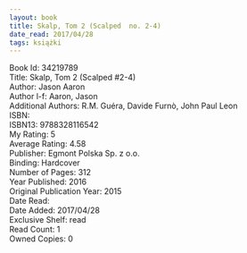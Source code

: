 ```yaml
---
layout: book
title: Skalp, Tom 2 (Scalped  no. 2-4)
date_read: 2017/04/28
tags: książki
---
```


Book Id: 34219789<br />
Title: Skalp, Tom 2 (Scalped #2-4)<br />
Author: Jason Aaron<br />
Author l-f: Aaron, Jason<br />
Additional Authors: R.M. Guéra, Davide Furnò, John Paul Leon<br />
ISBN: <br />
ISBN13: 9788328116542<br />
My Rating: 5<br />
Average Rating: 4.58<br />
Publisher: Egmont Polska Sp. z o.o. <br />
Binding: Hardcover<br />
Number of Pages: 312<br />
Year Published: 2016<br />
Original Publication Year: 2015<br />
Date Read: <br />
Date Added: 2017/04/28<br />
Exclusive Shelf: read<br />
Read Count: 1<br />
Owned Copies: 0<br />


